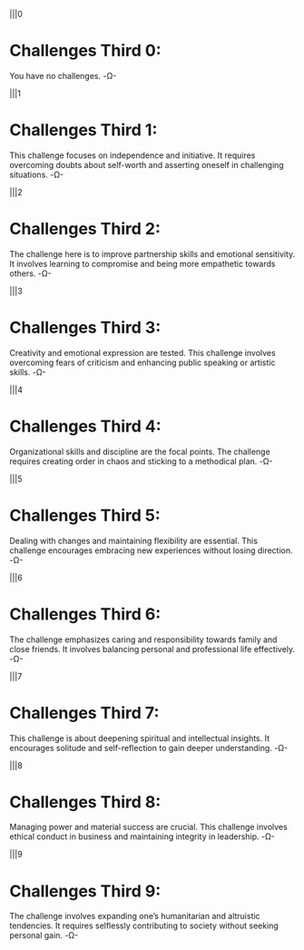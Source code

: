 |||0
# Challenges Third 0: 
You have no challenges.
-Ω-

|||1
# Challenges Third 1: 
This challenge focuses on independence and initiative. It requires overcoming doubts about self-worth and asserting oneself in challenging situations.
-Ω-

|||2
# Challenges Third 2: 
The challenge here is to improve partnership skills and emotional sensitivity. It involves learning to compromise and being more empathetic towards others.
-Ω-

|||3
# Challenges Third 3: 
Creativity and emotional expression are tested. This challenge involves overcoming fears of criticism and enhancing public speaking or artistic skills.
-Ω-

|||4
# Challenges Third 4: 
Organizational skills and discipline are the focal points. The challenge requires creating order in chaos and sticking to a methodical plan.
-Ω-

|||5
# Challenges Third 5: 
Dealing with changes and maintaining flexibility are essential. This challenge encourages embracing new experiences without losing direction.
-Ω-

|||6
# Challenges Third 6: 
The challenge emphasizes caring and responsibility towards family and close friends. It involves balancing personal and professional life effectively.
-Ω-

|||7
# Challenges Third 7: 
This challenge is about deepening spiritual and intellectual insights. It encourages solitude and self-reflection to gain deeper understanding.
-Ω-

|||8
# Challenges Third 8: 
Managing power and material success are crucial. This challenge involves ethical conduct in business and maintaining integrity in leadership.
-Ω-

|||9
# Challenges Third 9: 
The challenge involves expanding one’s humanitarian and altruistic tendencies. It requires selflessly contributing to society without seeking personal gain.
-Ω-

